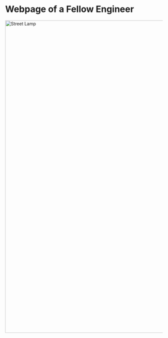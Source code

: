 <!DOCTYPE html>
<html>
  <body>
    <h1>Webpage of a Fellow Engineer</h1>
    <img src="sokak lambası deneme 2.png" alt="Street Lamp" width="1000" heigth="455">
  </body>
</html>
